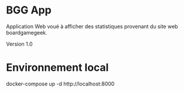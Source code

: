 # BGG App

Application Web voué à afficher des statistiques provenant du site web boardgamegeek.

Version 1.0

# Environnement local
docker-compose up -d
http://localhost:8000